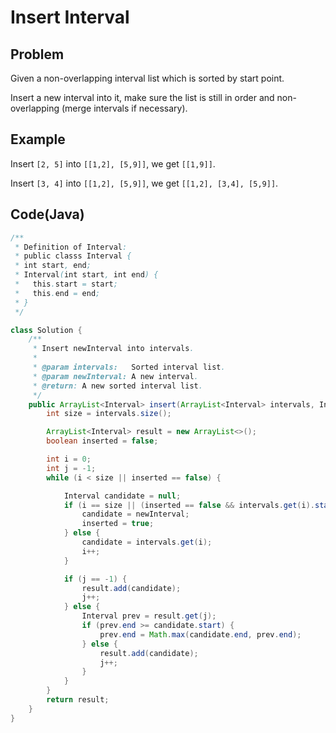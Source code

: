 # Insert Interval

## Problem

Given a non-overlapping interval list which is sorted by start point.

Insert a new interval into it, make sure the list is still in order and non-overlapping (merge intervals if necessary).

## Example

Insert `[2, 5]` into `[[1,2], [5,9]]`, we get `[[1,9]]`.

Insert `[3, 4]` into `[[1,2], [5,9]]`, we get `[[1,2], [3,4], [5,9]]`.

## Code(Java)

```java
/**
 * Definition of Interval:
 * public classs Interval {
 * int start, end;
 * Interval(int start, int end) {
 *   this.start = start;
 *   this.end = end;
 * }
 */

class Solution {
    /**
     * Insert newInterval into intervals.
     *
     * @param intervals:   Sorted interval list.
     * @param newInterval: A new interval.
     * @return: A new sorted interval list.
     */
    public ArrayList<Interval> insert(ArrayList<Interval> intervals, Interval newInterval) {
        int size = intervals.size();

        ArrayList<Interval> result = new ArrayList<>();
        boolean inserted = false;

        int i = 0;
        int j = -1;
        while (i < size || inserted == false) {

            Interval candidate = null;
            if (i == size || (inserted == false && intervals.get(i).start > newInterval.start)) {
                candidate = newInterval;
                inserted = true;
            } else {
                candidate = intervals.get(i);
                i++;
            }

            if (j == -1) {
                result.add(candidate);
                j++;
            } else {
                Interval prev = result.get(j);
                if (prev.end >= candidate.start) {
                    prev.end = Math.max(candidate.end, prev.end);
                } else {
                    result.add(candidate);
                    j++;
                }
            }
        }
        return result;
    }
}
```
